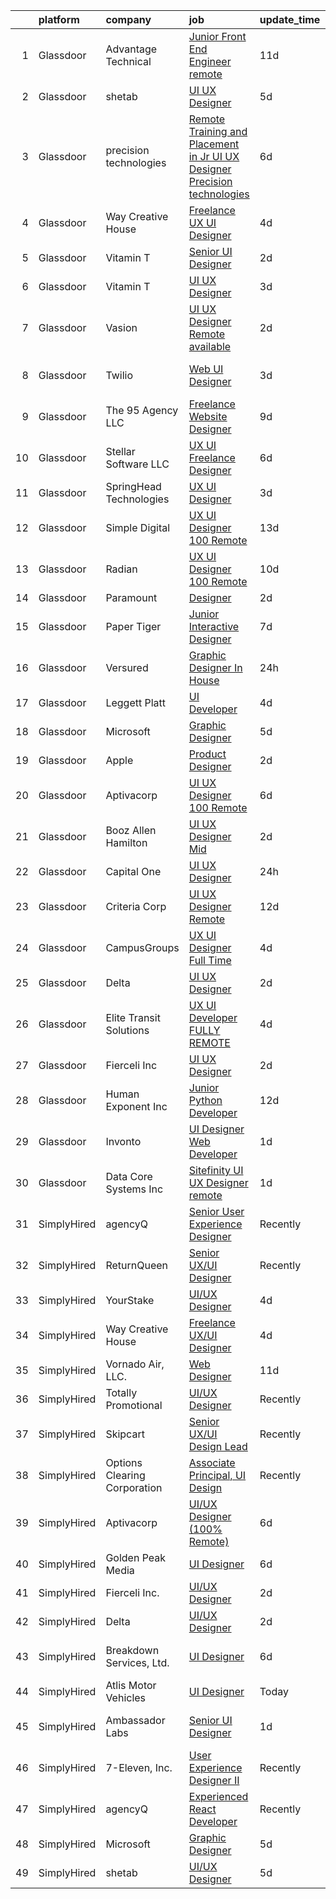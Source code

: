 

|    | platform    | company                      | job                                                                                                                                                                                                                                                                                                                                                                                                                                                                                                                                                                                                                                                                                                                                                                                                                                                                                                                                         | update_time   | location                    |
|---:|:------------|:-----------------------------|:--------------------------------------------------------------------------------------------------------------------------------------------------------------------------------------------------------------------------------------------------------------------------------------------------------------------------------------------------------------------------------------------------------------------------------------------------------------------------------------------------------------------------------------------------------------------------------------------------------------------------------------------------------------------------------------------------------------------------------------------------------------------------------------------------------------------------------------------------------------------------------------------------------------------------------------------|:--------------|:----------------------------|
|  1 | Glassdoor   | Advantage Technical          | [Junior Front End Engineer  remote ](https://www.glassdoor.com/partner/jobListing.htm?pos=103&ao=1110586&s=58&guid=00000181a3f642979cd38080cc39f467&src=GD_JOB_AD&t=SR&vt=w&ea=1&cs=1_77a25a6c&cb=1656313234393&jobListingId=1007942235306&cpc=FD1C1DA32C38CFA7&jrtk=3-0-1g6hvcgltkhrv801-1g6hvcgmhk263800-3ef4f18a79d1de02--6NYlbfkN0CQRQ3eiV4YWjrRS1ho7HVQ9JO8v6Fb3eU0yDOJbdOiEguntuRlpE4-_N6DYLNj-GpQSiqMlfq5VNmt__wJbVA0BeDcoGB8_eMQz9R4To-V83SZYra7tjiH2EoqMxvxd2zM9nEccvdIzuD7cDtDIiGnSA6BDojHokelrmvPbvgmaok4uUAEB6J0Rgtqr3uY687zP_I2JzXFtOi0sSfl4vHzD2jAghlFsdo2VrqY3aHU2QSbQjauwhLGpBK9qJL-Rqxv15y5ozbw3hmN3CeJqrHs5BZEtN9oaBfvuPygduyG_IWoJ15c8M8uK8s-uNtbPvNFc-NhS8ktLEU9-IybOdHPE03WrdcXIV2Hy-7pxL5CaIfHL30C_eV12pbdwGYx6zI88CyqI_aebzb_29BbVZelC2rnn0CHYpo_TZ6Q-q3NVLUziewTv58EzIB5Q17U6lnzbTQKcxEQMytGbOQ5f65i0FZHkCiLzP12w_DbOBce35dhyyUrMsM8P2KDJK-p8u4Y2DVECieTyA2xKqPkPDm_RSlX0I9KfO4MWrAP81YO70k4VwsIPbvwMolWtzFyiIw%3D) | 11d           | Santa Ana, CA               |
|  2 | Glassdoor   | shetab                       | [UI UX Designer](https://www.glassdoor.com/partner/jobListing.htm?pos=130&ao=1136043&s=58&guid=00000181a3f642979cd38080cc39f467&src=GD_JOB_AD&t=SR&vt=w&ea=1&cs=1_5d2b537a&cb=1656313234399&jobListingId=1007953867715&jrtk=3-0-1g6hvcgltkhrv801-1g6hvcgmhk263800-744e5a01836d57fd-)                                                                                                                                                                                                                                                                                                                                                                                                                                                                                                                                                                                                                                                        | 5d            | Remote                      |
|  3 | Glassdoor   | precision technologies       | [Remote Training and Placement in Jr UI UX Designer Precision technologies](https://www.glassdoor.com/partner/jobListing.htm?pos=120&ao=1136043&s=58&guid=00000181a3f642979cd38080cc39f467&src=GD_JOB_AD&t=SR&vt=w&ea=1&cs=1_8eac9e3b&cb=1656313234395&jobListingId=1007951439174&jrtk=3-0-1g6hvcgltkhrv801-1g6hvcgmhk263800-7947c309b20f0c6d-)                                                                                                                                                                                                                                                                                                                                                                                                                                                                                                                                                                                             | 6d            | Remote                      |
|  4 | Glassdoor   | Way Creative House           | [Freelance UX UI Designer](https://www.glassdoor.com/partner/jobListing.htm?pos=127&ao=1136043&s=58&guid=00000181a3f642979cd38080cc39f467&src=GD_JOB_AD&t=SR&vt=w&ea=1&cs=1_3ffc3332&cb=1656313234399&jobListingId=1007956757072&jrtk=3-0-1g6hvcgltkhrv801-1g6hvcgmhk263800-554062f63bd90771-)                                                                                                                                                                                                                                                                                                                                                                                                                                                                                                                                                                                                                                              | 4d            | Remote                      |
|  5 | Glassdoor   | Vitamin T                    | [Senior UI Designer](https://www.glassdoor.com/partner/jobListing.htm?pos=104&ao=1110586&s=58&guid=00000181a3f642979cd38080cc39f467&src=GD_JOB_AD&t=SR&vt=w&cs=1_8bf15cbd&cb=1656313234393&jobListingId=1007962317495&cpc=451933188B21919D&jrtk=3-0-1g6hvcgltkhrv801-1g6hvcgmhk263800-58bdfbbb5c41d636--6NYlbfkN0DMrcEu7yrtATojKJA7cEzGQ3FdRGWLh0CZQInL4ECGI6k5tN82kdM0OKoro5eXmjpeXXH-dS7bvkgzFSGULUnmpzei02Tx6_85dCcYCGRu9J-VTqtp5PuVeVpbbv8ohclTQEo8gHnDhJjuH-tfbIdJrO7CLGdkv4KArF9gEeScIQv9NBEahR_HzOGo-1JqOIqYoJP3EYKLgGglYNfPRWZpXsTi_c3GkNSz8503FUxh12tg-kHs77huKCs74CSV3iQncT2PZ2zr4Rbp62BPJ8NnK4wmci7FZKQAvvb2o8iHFO9b47OGIntfTdRBW7eXb39lDwxTDT_-xEDk2a-VZeNQ7lQc9YzFC5USwPsV3E3WGqQ5hBZ2OvtBw_ET3UjpLSkMLhCeQbV8p28PklzLKTON-gVHk7f8LH181RXzIVFIKgu8isJV8JzqOD8MMJ4OPEVCIE6eLPzlYj--gBKRh6AziwbzyrX_qfI%3D)                                                                                                                      | 2d            | Remote                      |
|  6 | Glassdoor   | Vitamin T                    | [UI   UX Designer](https://www.glassdoor.com/partner/jobListing.htm?pos=105&ao=1110586&s=58&guid=00000181a3f642979cd38080cc39f467&src=GD_JOB_AD&t=SR&vt=w&cs=1_ea5071c9&cb=1656313234393&jobListingId=1007959279143&cpc=9908D8D4413DBB8A&jrtk=3-0-1g6hvcgltkhrv801-1g6hvcgmhk263800-efed5f19d4d84029--6NYlbfkN0DMrcEu7yrtATojKJA7cEzGQ3FdRGWLh0CZQInL4ECGI6k5tN82kdM0OKoro5eXmjrnqNg9jfw-4IZ-BrPxN6dWafpsx74uXmdAtDa9U5AMuQYqGeh74EE5EH6BnvTGsCA7dbdk0B1xfA0AwBkVEzct8qIWP_ldaVOgn5lWbbeP2RFuEFBtaU9rZUTzR9E1BrGwkOIt8GoCFHUxDB3_hDYPZyIM22QIdXnyVB2RIf7CfItSNxVyKlzkmaBhpN-5Vj3Tr5SxyeZkgM14TkhRYEkprKxRhL6BDZ04y7hPQDl0zDJk36n0XAsOtzp6FtXwlmqAAbsFxyy0XdOV2FX7tovFUMlGGbzrsTciembjIjft9IjXJo4Mmje2LkxkCJpWiy41FXLSf_LbIb6Daq62ZVRCY0SaaDeywlGZdR_QE5yIPWoTQljHmXnjQwGwXxWm-9c-N4qn5uGRdwKubrggimhK)                                                                                                                                      | 3d            | Remote                      |
|  7 | Glassdoor   | Vasion                       | [UI UX Designer  Remote available ](https://www.glassdoor.com/partner/jobListing.htm?pos=116&ao=1136043&s=58&guid=00000181a3f642979cd38080cc39f467&src=GD_JOB_AD&t=SR&vt=w&cs=1_f1891b3b&cb=1656313234395&jobListingId=1007962714343&jrtk=3-0-1g6hvcgltkhrv801-1g6hvcgmhk263800-5b481183f7dc476e-)                                                                                                                                                                                                                                                                                                                                                                                                                                                                                                                                                                                                                                          | 2d            | Lehi, UT                    |
|  8 | Glassdoor   | Twilio                       | [Web UI Designer](https://www.glassdoor.com/partner/jobListing.htm?pos=109&ao=1136043&s=58&guid=00000181a3f642979cd38080cc39f467&src=GD_JOB_AD&t=SR&vt=w&ea=1&cs=1_6e39f9e2&cb=1656313234394&jobListingId=1007960056128&jrtk=3-0-1g6hvcgltkhrv801-1g6hvcgmhk263800-972f5f6ab0d855e1-)                                                                                                                                                                                                                                                                                                                                                                                                                                                                                                                                                                                                                                                       | 3d            | San Francisco, CA           |
|  9 | Glassdoor   | The 95 Agency LLC            | [Freelance Website Designer](https://www.glassdoor.com/partner/jobListing.htm?pos=125&ao=1136043&s=58&guid=00000181a3f642979cd38080cc39f467&src=GD_JOB_AD&t=SR&vt=w&ea=1&cs=1_4aa7cdc4&cb=1656313234398&jobListingId=1007948321667&jrtk=3-0-1g6hvcgltkhrv801-1g6hvcgmhk263800-b20d6dd52eb32e38-)                                                                                                                                                                                                                                                                                                                                                                                                                                                                                                                                                                                                                                            | 9d            | Remote                      |
| 10 | Glassdoor   | Stellar Software  LLC        | [UX UI Freelance Designer](https://www.glassdoor.com/partner/jobListing.htm?pos=102&ao=1110586&s=58&guid=00000181a3f642979cd38080cc39f467&src=GD_JOB_AD&t=SR&vt=w&ea=1&cs=1_3d813cc8&cb=1656313234393&jobListingId=1007952576276&cpc=2CAED5C921A5F994&jrtk=3-0-1g6hvcgltkhrv801-1g6hvcgmhk263800-0eefe25d2b1f7dc5--6NYlbfkN0Ag7T5ST3ToIM5SK6lOY2rFzHbgRvuI6EMUSvvS0odH9JpLNm8vkQ1TWpcn0o2QYP59qNT-uG9FWbkUtyMUZIbg_ZSbtBg-7w-AYJoZxzgKyq3Wps8C_W0e-NpDbyTs-trGtysh5Oy1bP51tfzFZQJIiNKepKy_D0xAp1bcWkSJm--6NxN_349w9-uFQSz73k7ocDNMuNiTHoNCjXwJdy680uoTeTdvu5k5CS2hdjfd5H8rs0_y3dgSmYIzXX8oGgz8j1cRuaS_isSp4M4gxT6mTYkxdE8I6lUs_yFc2A2wwbjoFJkt-_Tu8AIeoiKK4JJ5AZIbkzNdnujFzbg_vvl43PlptX19I8yWUpLeaBrfSPGhQ8F0hG1k6-VgJ3ZeYYX4dHlHYUiXfWrlvtkDJVIl7Kf1736EDY0dEJZx1Y5uwCgP7PlQV3uCFqT_-pez0GasCEDEnZHXwzTAErrfQkPV)                                                                                                                         | 6d            | Remote                      |
| 11 | Glassdoor   | SpringHead Technologies      | [UX UI Designer](https://www.glassdoor.com/partner/jobListing.htm?pos=121&ao=1136043&s=58&guid=00000181a3f642979cd38080cc39f467&src=GD_JOB_AD&t=SR&vt=w&ea=1&cs=1_dcc3c1b3&cb=1656313234395&jobListingId=1007959985304&jrtk=3-0-1g6hvcgltkhrv801-1g6hvcgmhk263800-90f8f5a29a5f5e41-)                                                                                                                                                                                                                                                                                                                                                                                                                                                                                                                                                                                                                                                        | 3d            | Remote                      |
| 12 | Glassdoor   | Simple Digital               | [UX UI Designer  100  Remote ](https://www.glassdoor.com/partner/jobListing.htm?pos=113&ao=1136043&s=58&guid=00000181a3f642979cd38080cc39f467&src=GD_JOB_AD&t=SR&vt=w&ea=1&cs=1_7161ad1a&cb=1656313234394&jobListingId=1007937455167&jrtk=3-0-1g6hvcgltkhrv801-1g6hvcgmhk263800-9a05f933de590d89-)                                                                                                                                                                                                                                                                                                                                                                                                                                                                                                                                                                                                                                          | 13d           | Remote                      |
| 13 | Glassdoor   | Radian                       | [UX UI Designer  100  Remote](https://www.glassdoor.com/partner/jobListing.htm?pos=115&ao=1136043&s=58&guid=00000181a3f642979cd38080cc39f467&src=GD_JOB_AD&t=SR&vt=w&cs=1_3eb97f1e&cb=1656313234394&jobListingId=1007945084968&jrtk=3-0-1g6hvcgltkhrv801-1g6hvcgmhk263800-731ccb9725331594-)                                                                                                                                                                                                                                                                                                                                                                                                                                                                                                                                                                                                                                                | 10d           | Pennsylvania                |
| 14 | Glassdoor   | Paramount                    | [Designer](https://www.glassdoor.com/partner/jobListing.htm?pos=126&ao=1136043&s=58&guid=00000181a3f642979cd38080cc39f467&src=GD_JOB_AD&t=SR&vt=w&cs=1_65bf15f8&cb=1656313234398&jobListingId=1007962778303&jrtk=3-0-1g6hvcgltkhrv801-1g6hvcgmhk263800-0526431206bbd75c-)                                                                                                                                                                                                                                                                                                                                                                                                                                                                                                                                                                                                                                                                   | 2d            | Burbank, CA                 |
| 15 | Glassdoor   | Paper Tiger                  | [Junior Interactive Designer](https://www.glassdoor.com/partner/jobListing.htm?pos=111&ao=1136043&s=58&guid=00000181a3f642979cd38080cc39f467&src=GD_JOB_AD&t=SR&vt=w&ea=1&cs=1_0494fb14&cb=1656313234394&jobListingId=1007950770139&jrtk=3-0-1g6hvcgltkhrv801-1g6hvcgmhk263800-2bf26a82ae93c82d-)                                                                                                                                                                                                                                                                                                                                                                                                                                                                                                                                                                                                                                           | 7d            | Remote                      |
| 16 | Glassdoor   | Versured                     | [Graphic Designer  In House ](https://www.glassdoor.com/partner/jobListing.htm?pos=106&ao=1136043&s=58&guid=00000181a3f642979cd38080cc39f467&src=GD_JOB_AD&t=SR&vt=w&ea=1&cs=1_c4f0e510&cb=1656313234394&jobListingId=1007963959748&jrtk=3-0-1g6hvcgltkhrv801-1g6hvcgmhk263800-505ac4a357449e71-)                                                                                                                                                                                                                                                                                                                                                                                                                                                                                                                                                                                                                                           | 24h           | Remote                      |
| 17 | Glassdoor   | Leggett   Platt              | [UI Developer](https://www.glassdoor.com/partner/jobListing.htm?pos=107&ao=1136043&s=58&guid=00000181a3f642979cd38080cc39f467&src=GD_JOB_AD&t=SR&vt=w&cs=1_fa0183c5&cb=1656313234394&jobListingId=1007957923313&jrtk=3-0-1g6hvcgltkhrv801-1g6hvcgmhk263800-24d3c1303e62a2fa-)                                                                                                                                                                                                                                                                                                                                                                                                                                                                                                                                                                                                                                                               | 4d            | Remote                      |
| 18 | Glassdoor   | Microsoft                    | [Graphic Designer](https://www.glassdoor.com/partner/jobListing.htm?pos=118&ao=1136043&s=58&guid=00000181a3f642979cd38080cc39f467&src=GD_JOB_AD&t=SR&vt=w&ea=1&cs=1_9233a0dc&cb=1656313234395&jobListingId=1007955223233&jrtk=3-0-1g6hvcgltkhrv801-1g6hvcgmhk263800-78194f8f604e59fc-)                                                                                                                                                                                                                                                                                                                                                                                                                                                                                                                                                                                                                                                      | 5d            | Remote                      |
| 19 | Glassdoor   | Apple                        | [Product Designer](https://www.glassdoor.com/partner/jobListing.htm?pos=123&ao=1136043&s=58&guid=00000181a3f642979cd38080cc39f467&src=GD_JOB_AD&t=SR&vt=w&cs=1_51632635&cb=1656313234398&jobListingId=1007962872505&jrtk=3-0-1g6hvcgltkhrv801-1g6hvcgmhk263800-c21e2054c1c05c3f-)                                                                                                                                                                                                                                                                                                                                                                                                                                                                                                                                                                                                                                                           | 2d            | Culver City, CA             |
| 20 | Glassdoor   | Aptivacorp                   | [UI UX Designer  100  Remote ](https://www.glassdoor.com/partner/jobListing.htm?pos=110&ao=1136043&s=58&guid=00000181a3f642979cd38080cc39f467&src=GD_JOB_AD&t=SR&vt=w&ea=1&cs=1_0d1e43df&cb=1656313234394&jobListingId=1007951932911&jrtk=3-0-1g6hvcgltkhrv801-1g6hvcgmhk263800-2f79b49483918679-)                                                                                                                                                                                                                                                                                                                                                                                                                                                                                                                                                                                                                                          | 6d            | Remote                      |
| 21 | Glassdoor   | Booz Allen Hamilton          | [UI UX Designer  Mid](https://www.glassdoor.com/partner/jobListing.htm?pos=124&ao=1136043&s=58&guid=00000181a3f642979cd38080cc39f467&src=GD_JOB_AD&t=SR&vt=w&cs=1_1d778c0c&cb=1656313234398&jobListingId=1007961899025&jrtk=3-0-1g6hvcgltkhrv801-1g6hvcgmhk263800-504f4a49065cdf2d-)                                                                                                                                                                                                                                                                                                                                                                                                                                                                                                                                                                                                                                                        | 2d            | Charleston, SC              |
| 22 | Glassdoor   | Capital One                  | [UI UX Designer](https://www.glassdoor.com/partner/jobListing.htm?pos=101&ao=1110586&s=58&guid=00000181a3f642979cd38080cc39f467&src=GD_JOB_AD&t=SR&vt=w&cs=1_81fe6815&cb=1656313234393&jobListingId=1007964783493&cpc=6A22310A23505C64&jrtk=3-0-1g6hvcgltkhrv801-1g6hvcgmhk263800-22d3da28b537f39a--6NYlbfkN0C3j_zLGvpMLCdiZ0WC46XqVTA1VMZzOzKXPhAXwYlrNb9EbKZEg8x0wzjxx-xvfPrndOQzNlLq4RjQj0RFFdo7Grai-k8e40Ka6gf82GmPSD5xvVRqzfFPO7GiYR3sWqLF3eclsyX6b2UimSFVsTNt8L2P-Dh6IhWvGn2tVUF5b5Y5o9SkxrJx4trP562K2gtzA2x04lCiU3Tg0AydgC_A3s97mos22lWg6ZREq37CgDn7Q5TPrPi63WgMqdxpqbjRdmX6gY9tOcsqyt1K0-fJZJYgxI9MeJBszblkKRWPC6ztxzeD3LX1rxKGCuomtaD1-YG2mIaqZ-qEtaJRQJ5UGKl2m-wqvddnkTeCbXGdZ-2Y1tWiE2S-PWXONsd66CJQE1ZxD3075rbftfjNRt9QsIw87LlVps-5vzmZcjwDDkIDW7eqPYgA86zLer58kI4%3D)                                                                                                                                                          | 24h           | New York, NY                |
| 23 | Glassdoor   | Criteria Corp                | [UI UX Designer  Remote ](https://www.glassdoor.com/partner/jobListing.htm?pos=129&ao=1136043&s=58&guid=00000181a3f642979cd38080cc39f467&src=GD_JOB_AD&t=SR&vt=w&ea=1&cs=1_4a5ef0fa&cb=1656313234399&jobListingId=1007940321242&jrtk=3-0-1g6hvcgltkhrv801-1g6hvcgmhk263800-7ef179fcefc7f27b-)                                                                                                                                                                                                                                                                                                                                                                                                                                                                                                                                                                                                                                               | 12d           | Remote                      |
| 24 | Glassdoor   | CampusGroups                 | [UX UI Designer  Full Time ](https://www.glassdoor.com/partner/jobListing.htm?pos=112&ao=1136043&s=58&guid=00000181a3f642979cd38080cc39f467&src=GD_JOB_AD&t=SR&vt=w&cs=1_846fb9e5&cb=1656313234394&jobListingId=1007957992639&jrtk=3-0-1g6hvcgltkhrv801-1g6hvcgmhk263800-b4b55dab1f200b77-)                                                                                                                                                                                                                                                                                                                                                                                                                                                                                                                                                                                                                                                 | 4d            | Remote                      |
| 25 | Glassdoor   | Delta                        | [UI UX Designer](https://www.glassdoor.com/partner/jobListing.htm?pos=119&ao=1136043&s=58&guid=00000181a3f642979cd38080cc39f467&src=GD_JOB_AD&t=SR&vt=w&ea=1&cs=1_794e191a&cb=1656313234395&jobListingId=1007961480494&jrtk=3-0-1g6hvcgltkhrv801-1g6hvcgmhk263800-97c92886bde86360-)                                                                                                                                                                                                                                                                                                                                                                                                                                                                                                                                                                                                                                                        | 2d            | Remote                      |
| 26 | Glassdoor   | Elite Transit Solutions      | [UX UI Developer FULLY REMOTE](https://www.glassdoor.com/partner/jobListing.htm?pos=128&ao=1136043&s=58&guid=00000181a3f642979cd38080cc39f467&src=GD_JOB_AD&t=SR&vt=w&ea=1&cs=1_56edcfa9&cb=1656313234398&jobListingId=1007956212531&jrtk=3-0-1g6hvcgltkhrv801-1g6hvcgmhk263800-d4113707f0c8e819-)                                                                                                                                                                                                                                                                                                                                                                                                                                                                                                                                                                                                                                          | 4d            | Pittsburgh, PA              |
| 27 | Glassdoor   | Fierceli Inc                 | [UI UX Designer](https://www.glassdoor.com/partner/jobListing.htm?pos=122&ao=1136043&s=58&guid=00000181a3f642979cd38080cc39f467&src=GD_JOB_AD&t=SR&vt=w&ea=1&cs=1_d94b16f4&cb=1656313234395&jobListingId=1007962531770&jrtk=3-0-1g6hvcgltkhrv801-1g6hvcgmhk263800-73eed2a847697834-)                                                                                                                                                                                                                                                                                                                                                                                                                                                                                                                                                                                                                                                        | 2d            | Remote                      |
| 28 | Glassdoor   | Human Exponent Inc           | [Junior Python Developer](https://www.glassdoor.com/partner/jobListing.htm?pos=114&ao=1136043&s=58&guid=00000181a3f642979cd38080cc39f467&src=GD_JOB_AD&t=SR&vt=w&ea=1&cs=1_dbc2e10e&cb=1656313234394&jobListingId=1007940143900&jrtk=3-0-1g6hvcgltkhrv801-1g6hvcgmhk263800-2d72cbf4aa011cf3-)                                                                                                                                                                                                                                                                                                                                                                                                                                                                                                                                                                                                                                               | 12d           | Remote                      |
| 29 | Glassdoor   | Invonto                      | [UI Designer   Web Developer](https://www.glassdoor.com/partner/jobListing.htm?pos=117&ao=1136043&s=58&guid=00000181a3f642979cd38080cc39f467&src=GD_JOB_AD&t=SR&vt=w&cs=1_742146a3&cb=1656313234395&jobListingId=1007963070562&jrtk=3-0-1g6hvcgltkhrv801-1g6hvcgmhk263800-d5efa6cc2d4ab267-)                                                                                                                                                                                                                                                                                                                                                                                                                                                                                                                                                                                                                                                | 1d            | Bridgewater, NJ             |
| 30 | Glassdoor   | Data Core Systems Inc        | [Sitefinity UI UX Designer remote ](https://www.glassdoor.com/partner/jobListing.htm?pos=108&ao=1136043&s=58&guid=00000181a3f642979cd38080cc39f467&src=GD_JOB_AD&t=SR&vt=w&ea=1&cs=1_fb70b708&cb=1656313234394&jobListingId=1007963008998&jrtk=3-0-1g6hvcgltkhrv801-1g6hvcgmhk263800-84cf6ecd3989af6d-)                                                                                                                                                                                                                                                                                                                                                                                                                                                                                                                                                                                                                                     | 1d            | Middleton, PA               |
| 31 | SimplyHired | agencyQ                      | [Senior User Experience Designer](https://www.simplyhired.com/job/cIDtvicOoH53aMYEP0Ljm-akwv5PTKqGSpFWDKdyocaD4666RjrRkA?q=ui+designer)                                                                                                                                                                                                                                                                                                                                                                                                                                                                                                                                                                                                                                                                                                                                                                                                     | Recently      | Bethesda, MD                |
| 32 | SimplyHired | ReturnQueen                  | [Senior UX/UI Designer](https://www.simplyhired.com/job/Ny1GneB6RrcsBpQdee8rr4myZOR7nFCqkfZB-fgX_OGyXzU7e-wOpQ?q=ui+designer)                                                                                                                                                                                                                                                                                                                                                                                                                                                                                                                                                                                                                                                                                                                                                                                                               | Recently      | Ramsey, NJ                  |
| 33 | SimplyHired | YourStake                    | [UI/UX Designer](https://www.simplyhired.com/job/EJz7RU6jPIzHntLZzNCcORAt-hgTsHmYb7rlm1jj89_3JUNrJDuoOA?q=ui+designer)                                                                                                                                                                                                                                                                                                                                                                                                                                                                                                                                                                                                                                                                                                                                                                                                                      | 4d            | Remote                      |
| 34 | SimplyHired | Way Creative House           | [Freelance UX/UI Designer](https://www.simplyhired.com/job/afU68EXNEDVO-1i3wrZD3mVYjQDoX4nNfQfIi0ZXdl1gtvOaoVIHGg?q=ui+designer)                                                                                                                                                                                                                                                                                                                                                                                                                                                                                                                                                                                                                                                                                                                                                                                                            | 4d            | Remote                      |
| 35 | SimplyHired | Vornado Air, LLC.            | [Web Designer](https://www.simplyhired.com/job/UEzJm4hPE0GmwMjuC6b_vYTQNeGhPmd5-F58qrRRDRc35IgvmLgwCA?q=ui+designer)                                                                                                                                                                                                                                                                                                                                                                                                                                                                                                                                                                                                                                                                                                                                                                                                                        | 11d           | Andover, KS                 |
| 36 | SimplyHired | Totally Promotional          | [UI/UX Designer](https://www.simplyhired.com/job/TAP3n-dbaidhYuhsEqrtp5uyfaaTxOCoIGd6imHD0i5nzgDsi9NyzQ?q=ui+designer)                                                                                                                                                                                                                                                                                                                                                                                                                                                                                                                                                                                                                                                                                                                                                                                                                      | Recently      | Coldwater, OH               |
| 37 | SimplyHired | Skipcart                     | [Senior UX/UI Design Lead](https://www.simplyhired.com/job/b8bhiKm_66-0flm92GBUCPuQo9te4QU26zexBYiGWVWqfnRzQy_nPg?q=ui+designer)                                                                                                                                                                                                                                                                                                                                                                                                                                                                                                                                                                                                                                                                                                                                                                                                            | Recently      | San Antonio, TX             |
| 38 | SimplyHired | Options Clearing Corporation | [Associate Principal, UI Design](https://www.simplyhired.com/job/W92YsuUW4xbt8AD3mTP4SQGrVXpulViZ7_LHfCXEUtW2GMS18CQL7g?q=ui+designer)                                                                                                                                                                                                                                                                                                                                                                                                                                                                                                                                                                                                                                                                                                                                                                                                      | Recently      | Chicago, IL                 |
| 39 | SimplyHired | Aptivacorp                   | [UI/UX Designer (100% Remote)](https://www.simplyhired.com/job/FDWQmF0qYIrp6Dy_9xUTHU006kHo17yE-Qk3gY_rq5g0Vl-aSNpxaA?q=ui+designer)                                                                                                                                                                                                                                                                                                                                                                                                                                                                                                                                                                                                                                                                                                                                                                                                        | 6d            | Remote                      |
| 40 | SimplyHired | Golden Peak Media            | [UI Designer](https://www.simplyhired.com/job/xV8iyajCHwRaaBu8enKz1FgQkfclh8nueIcqnkRbJYASnd0x6aMvFg?q=ui+designer)                                                                                                                                                                                                                                                                                                                                                                                                                                                                                                                                                                                                                                                                                                                                                                                                                         | 6d            | Remote                      |
| 41 | SimplyHired | Fierceli Inc.                | [UI/UX Designer](https://www.simplyhired.com/job/4mPUVp9vxF3mJYKFcT1rrol9Wae_aOm6KyPlvQzGE6rdo8ZB3-RdnA?q=ui+designer)                                                                                                                                                                                                                                                                                                                                                                                                                                                                                                                                                                                                                                                                                                                                                                                                                      | 2d            | Remote                      |
| 42 | SimplyHired | Delta                        | [UI/UX Designer](https://www.simplyhired.com/job/kX2yZk3voC0Dy2smoadteOisaYu4sPTz5P1CYwnLLQRatZR0CgNytA?q=ui+designer)                                                                                                                                                                                                                                                                                                                                                                                                                                                                                                                                                                                                                                                                                                                                                                                                                      | 2d            | Remote                      |
| 43 | SimplyHired | Breakdown Services, Ltd.     | [UI Designer](https://www.simplyhired.com/job/TjlMZ930EROB_3U51ud2XqhrgyJ4RwGlOEs_-2aCnfm0Ei28TV6GyQ?q=ui+designer)                                                                                                                                                                                                                                                                                                                                                                                                                                                                                                                                                                                                                                                                                                                                                                                                                         | 6d            | Los Angeles, CA +1 location |
| 44 | SimplyHired | Atlis Motor Vehicles         | [UI Designer](https://www.simplyhired.com/job/XlHAJ1OgxtElIu08gxhLxwK3QbbAGGFIyBTytC8jtX9hYbhoEqH-aQ?q=ui+designer)                                                                                                                                                                                                                                                                                                                                                                                                                                                                                                                                                                                                                                                                                                                                                                                                                         | Today         | Remote                      |
| 45 | SimplyHired | Ambassador Labs              | [Senior UI Designer](https://www.simplyhired.com/job/UCMSg4H34HIqK3OtZE9WhQo8D_bNqBaGC0nLsLiSloXYx1MvrWrN4Q?q=ui+designer)                                                                                                                                                                                                                                                                                                                                                                                                                                                                                                                                                                                                                                                                                                                                                                                                                  | 1d            | Denver, CO +9 locations     |
| 46 | SimplyHired | 7-Eleven, Inc.               | [User Experience Designer II](https://www.simplyhired.com/job/KqXvTyS1P4tNBijJ1mnyZA1p2JhojehdwJj5EvcSX8xAVOET4zeiEw?q=ui+designer)                                                                                                                                                                                                                                                                                                                                                                                                                                                                                                                                                                                                                                                                                                                                                                                                         | Recently      | Irving, TX                  |
| 47 | SimplyHired | agencyQ                      | [Experienced React Developer](https://www.simplyhired.com/job/DIZ7VJ3Gxf8mOjogMOJwsxhBhFDehmz2FMiBZlUcSDM9x827OsNNOA?q=ui+designer)                                                                                                                                                                                                                                                                                                                                                                                                                                                                                                                                                                                                                                                                                                                                                                                                         | Recently      | Bethesda, MD                |
| 48 | SimplyHired | Microsoft                    | [Graphic Designer](https://www.simplyhired.com/job/rNynTszMuANN-deV0Y0ZiwdFcxUflCdwgfDgoPkNsCwQ8hAcajxcSg?q=ui+designer)                                                                                                                                                                                                                                                                                                                                                                                                                                                                                                                                                                                                                                                                                                                                                                                                                    | 5d            | Remote                      |
| 49 | SimplyHired | shetab                       | [UI/UX Designer](https://www.simplyhired.com/job/YLKRfUS5oOzs4HbBg-TnVyCvdhYxW7ATRrV5Ggt5CmpKZR_uoneJyQ?q=ui+designer)                                                                                                                                                                                                                                                                                                                                                                                                                                                                                                                                                                                                                                                                                                                                                                                                                      | 5d            | Remote                      |